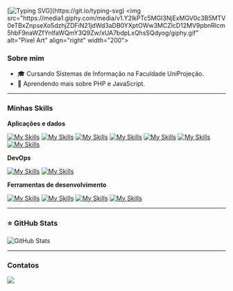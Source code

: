 [![Typing SVG](https://readme-typing-svg.herokuapp.com?font=Fira+Code&pause=1000&width=435&lines=Hello+there%2C+my+name+is+Roney+Vila!)](https://git.io/typing-svg)
<img src="https://media1.giphy.com/media/v1.Y2lkPTc5MGI3NjExMGV0c3B5MTV0eTBxZnpseXo5dzhjZDFiN21jdWd3aDB0YXptOWw3MCZlcD12MV9pbnRlcm5hbF9naWZfYnlfaWQmY3Q9Zw/xUA7bdpLxQhsSQdyog/giphy.gif" alt="Pixel Art" align="right" width="200">

### Sobre mim

- 🎓 Cursando Sistemas de Informação na Faculdade UniProjeção.
- 🌱 Aprendendo mais sobre PHP e JavaScript.

---

### Minhas Skills

**Aplicações e dados**

[![My Skills](https://skillicons.dev/icons?i=html)](https://skillicons.dev)
[![My Skills](https://skillicons.dev/icons?i=css)](https://skillicons.dev)
[![My Skills](https://skillicons.dev/icons?i=bootstrap)](https://skillicons.dev)
[![My Skills](https://skillicons.dev/icons?i=javascript)](https://skillicons.dev)
[![My Skills](https://skillicons.dev/icons?i=java)](https://skillicons.dev)
[![My Skills](https://skillicons.dev/icons?i=php)](https://skillicons.dev)
[![My Skills](https://skillicons.dev/icons?i=mysql)](https://skillicons.dev)

**DevOps**

[![My Skills](https://skillicons.dev/icons?i=git)](https://skillicons.dev)
[![My Skills](https://skillicons.dev/icons?i=github)](https://skillicons.dev)

**Ferramentas de desenvolvimento**

[![My Skills](https://skillicons.dev/icons?i=vscode)](https://skillicons.dev)
[![My Skills](https://skillicons.dev/icons?i=figma)](https://skillicons.dev)
[![My Skills](https://skillicons.dev/icons?i=idea)](https://skillicons.dev)
[![My Skills](https://skillicons.dev/icons?i=powershell)](https://skillicons.dev)


---

### ⭐ GitHub Stats

![GitHub Stats](https://github-readme-stats.vercel.app/api?username=akirar0n&show_icons=true&theme=dracula)

---

### Contatos

<div> 
  <a href="https://www.linkedin.com/in/roneyvilanovadossantos/" target="_blank"><img src="https://img.shields.io/badge/-LinkedIn-%230077B5?style=for-the-badge&logo=linkedin&logoColor=white" target="_blank"></a> 
</div>
